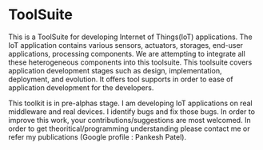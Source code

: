 ToolSuite
=========

This is a ToolSuite  for developing Internet of Things(IoT) applications. The IoT application contains various sensors, 
actuators, storages, end-user applications, processing components. We are attempting to integrate all these heterogeneous
components into this toolsuite. This toolsuite covers application development stages such as design, implementation,
deployment, and evolution. It offers tool supports in order to ease of application development for the developers.


This toolkit is in pre-alphas stage. I am developing IoT applications on real middleware and real 
devices. I identify bugs and fix those bugs. In order to improve this work, your contributions/suggestions are 
most welcomed. In order to get theoritical/programming understanding please contact me  or refer my publications
(Google profile : Pankesh Patel).



